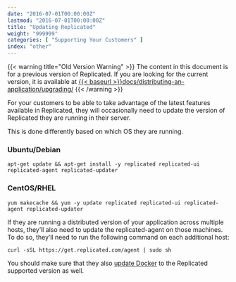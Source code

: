 ```yaml
---
date: "2016-07-01T00:00:00Z"
lastmod: "2016-07-01T00:00:00Z"
title: "Updating Replicated"
weight: "999999"
categories: [ "Supporting Your Customers" ]
index: "other"
---
```


{{< warning title="Old Version Warning" >}}
The content in this document is for a previous version of Replicated. If you are looking
for the current version, it is available at
<a href="{{< baseurl >}}docs/distributing-an-application/upgrading/">{{< baseurl >}}docs/distributing-an-application/upgrading/</a>
{{< /warning >}}

For your customers to be able to take advantage of the latest features available in
Replicated, they will occasionally need to update the version of Replicated they are
running in their server.

This is done differently based on which OS they are running.

### Ubuntu/Debian
```shell
apt-get update && apt-get install -y replicated replicated-ui replicated-agent replicated-updater
```

### CentOS/RHEL
```shell
yum makecache && yum -y update replicated replicated-ui replicated-agent replicated-updater
```

If they are running a distributed version of your application across multiple hosts, they’ll also need to update the replicated-agent on those machines. To do so, they’ll need to run the following command on each additional host:

```shell
curl -sSL https://get.replicated.com/agent | sudo sh
```

You should make sure that they also [update Docker](https://docs.docker.com/engine/installation/)
to the Replicated supported version as well.
